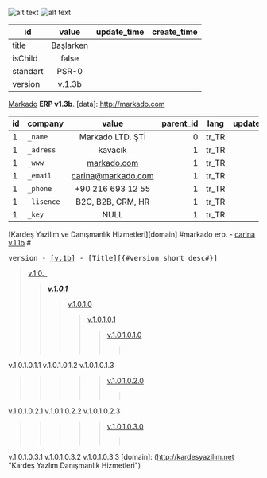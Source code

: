 <MTMarkdownOptions output='raw'>

![alt text][logo]
![alt text][logo2]

[logo]: http://kardesyazilim.net/kardes_yazilim_transparent.png "Kardeş Yazılım Danışmanlık Hizmetleri"
[logo2]: http://kardesyazilim.net/markado.png "Kardeş Yazılım Danışmanlık Hizmetleri"



| id | value | update_time | create_time |
| ------------- |:-------------: |:-------------: |:-------------: |
| title | Başlarken|  | |
| isChild | false | | |
| standart | PSR-0 | | |
| version | v.1.3b | | |





 

[Markado](http://markado.com) **ERP v1.3b**.
[data]: http://markado.com

| id       | company        | value          | parent_id | lang | update_time | create_time |
| ------------- |:------------- |:-------------:| -------------:| :-------------:| :-------------:| :-------------:|
| 1 | `_name`      |  Markado LTD. ŞTİ| 0 | tr_TR |  |  |
| 1 | `_adress`     | kavacık      | 1 | tr_TR |  |  |
| 1 | `_www`     | [markado.com][markado]      | 1 | tr_TR |  |  |
| 1 | `_email`     | carina@markado.com     | 1 | tr_TR |  |  |
| 1 | `_phone`     | +90 216 693 12 55     | 1 | tr_TR |  |  |
| 1 | `_lisence`     | B2C, B2B, CRM, HR     | 1 | tr_TR |  |  |
| 1 | `_key`     | NULL     | 1 | tr_TR |  |  |


[markado]: http://markado.com




[Kardeş Yazilim ve Danışmanlık Hizmetleri][domain]
#markado erp. - [carina v.1.1b](_push/v.1.1.b.md) #



<pre>version - <a href="/_push/" title="Carina Erp v.1b">[v.1b]</a> - [Title][{#version_short_desc#}]</pre>


>[v.1.0._](/_push/v.1.0.md "v.1.0")
>>[***v.1.0.1***](/_push/v.1.0.1.md)
>>>[v.1.0.1.0](/_push/v.1.0.1.0.md)
>>>>[v.1.0.1.0.1](/_push/v.1.0.1.0.1.md)
>>>>>[v.1.0.1.0.1.0]()
>>>>>><pre>
<a herf="/_push/v.1.0.1.0.1.1.md/">v.1.0.1.0.1.1</a>
<a herf="/_push/v.1.0.1.0.1.2.md/">v.1.0.1.0.1.2</a>
<a herf="/_push/v.1.0.1.0.1.3.md/">v.1.0.1.0.1.3</a>
</pre>

>>>>>[v.1.0.1.0.2.0]() 
>>>>>><pre>
<a herf="/_push/">v.1.0.1.0.2.1</a>
<a herf="/_push/">v.1.0.1.0.2.2</a>
<a herf="/_push/">v.1.0.1.0.2.3</a>
</pre>

>>>>>[v.1.0.1.0.3.0]() 
>>>>>><pre>
<a herf="/_push/">v.1.0.1.0.3.1</a>
<a herf="/_push/">v.1.0.1.0.3.2</a>
<a herf="/_push/">v.1.0.1.0.3.3</a>
</pre>
[domain]: (http://kardesyazilim.net "Kardeş Yazlım Danışmanlık Hizmetleri")


</MTMarkdownOptions>
